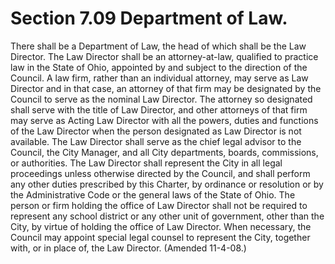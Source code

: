Section 7.09 Department of Law.
===============================

There shall be a Department of Law, the head of which shall be the Law
Director. The Law Director shall be an attorney-at-law, qualified to
practice law in the State of Ohio, appointed by and subject to the
direction of the Council. A law firm, rather than an individual
attorney, may serve as Law Director and in that case, an attorney of
that firm may be designated by the Council to serve as the nominal Law
Director. The attorney so designated shall serve with the title of Law
Director, and other attorneys of that firm may serve as Acting Law
Director with all the powers, duties and functions of the Law Director
when the person designated as Law Director is not available. The Law
Director shall serve as the chief legal advisor to the Council, the City
Manager, and all City departments, boards, commissions, or authorities.
The Law Director shall represent the City in all legal proceedings
unless otherwise directed by the Council, and shall perform any other
duties prescribed by this Charter, by ordinance or resolution or by the
Administrative Code or the general laws of the State of Ohio. The person
or firm holding the office of Law Director shall not be required to
represent any school district or any other unit of government, other
than the City, by virtue of holding the office of Law Director. When
necessary, the Council may appoint special legal counsel to represent
the City, together with, or in place of, the Law Director. (Amended
11-4-08.)
